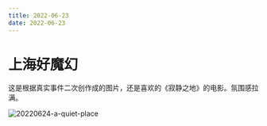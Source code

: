 ```yaml
---
title: 2022-06-23
date: 2022-06-23
---
```


# 上海好魔幻

这是根据真实事件二次创作成的图片，还是喜欢的《寂静之地》的电影。氛围感拉满。

![20220624-a-quiet-place](http://images.iotop.work/uPic/20220624-a-quiet-place.jpeg)